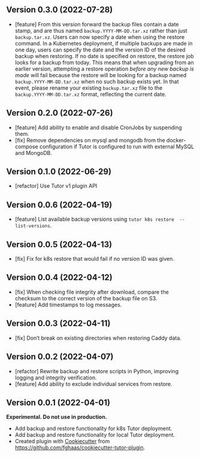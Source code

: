 ## Version 0.3.0 (2022-07-28)

* [feature] From this version forward the backup files contain a date
  stamp, and are thus named `backup.YYYY-MM-DD.tar.xz` rather than
  just `backup.tar.xz`. Users can now specify a date when using the
  restore command. In a Kubernetes deployment, if multiple backups are
  made in one day, users can specify the date and the version ID of
  the desired backup when restoring. If no date is specified on
  restore, the restore job looks for a backup from today. This means
  that when upgrading from an earlier version, attempting a restore
  operation *before any new backup is made* will fail because the
  restore will be looking for a backup named
  `backup.YYYY-MM-DD.tar.xz` when no such backup exists yet. In that
  event, please rename your existing `backup.tar.xz` file to the
  `backup.YYYY-MM-DD.tar.xz` format, reflecting the current date.

## Version 0.2.0 (2022-07-26)

* [feature] Add ability to enable and disable CronJobs by suspending them.
* [fix] Remove dependencies on mysql and mongodb from the
  docker-compose configuration if Tutor is configured to run with
  external MySQL and MongoDB.

## Version 0.1.0 (2022-06-29)

* [refactor] Use Tutor v1 plugin API

## Version 0.0.6 (2022-04-19)

* [feature] List available backup versions using `tutor k8s restore 
  --list-versions`.

## Version 0.0.5 (2022-04-13)

* [fix] Fix for k8s restore that would fail if no version ID was given.

## Version 0.0.4 (2022-04-12)

* [fix] When checking file integrity after download, compare the checksum to 
  the correct version of the backup file on S3.
* [feature] Add timestamps to log messages.

## Version 0.0.3 (2022-04-11)

* [fix] Don’t break on existing directories when restoring Caddy data.

## Version 0.0.2 (2022-04-07)

* [refactor] Rewrite backup and restore scripts in Python, improving
  logging and integrity verification.
* [feature] Add ability to exclude individual services from restore.

## Version 0.0.1 (2022-04-01)

**Experimental. Do not use in production.**

* Add backup and restore functionality for k8s Tutor deployment.
* Add backup and restore functionality for local Tutor deployment.
* Created plugin with
  [Cookiecutter](https://cookiecutter.readthedocs.io/) 
  from https://github.com/fghaas/cookiecutter-tutor-plugin.
